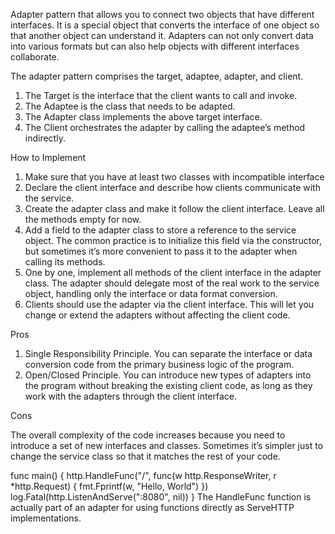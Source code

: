 Adapter pattern that allows you to connect two objects that have different interfaces. It is a special object that converts the interface of one object
so that another object can understand it. Adapters can not only convert data into various formats but can also help objects with different interfaces
collaborate.

The adapter pattern comprises the target, adaptee, adapter, and client.

1. The Target is the interface that the client wants to call and invoke.
2. The Adaptee is the class that needs to be adapted.
3. The Adapter class implements the above target interface.
4. The Client orchestrates the adapter by calling the adaptee’s method indirectly.

How to Implement

1. Make sure that you have at least two classes with incompatible interface
2. Declare the client interface and describe how clients communicate with the service.
3. Create the adapter class and make it follow the client interface. Leave all the methods empty for now.
4. Add a field to the adapter class to store a reference to the service object. The common practice is to initialize this field via the constructor, but
   sometimes it’s more convenient to pass it to the adapter when calling its methods.
5. One by one, implement all methods of the client interface in the adapter class. The adapter should delegate most of the real work to the service
   object, handling only the interface or data format conversion.
6. Clients should use the adapter via the client interface. This will let you change or extend the adapters without affecting the client code.

Pros

1. Single Responsibility Principle. You can separate the interface or data conversion code from the primary business logic of the program.
2. Open/Closed Principle. You can introduce new types of adapters into the program without breaking the existing client code, as long as they work with
   the adapters through the client interface.

Cons

The overall complexity of the code increases because you need to introduce a set of new interfaces and classes. Sometimes it’s simpler just to change
the service class so that it matches the rest of your code.

func main() { http.HandleFunc("/", func(w http.ResponseWriter, r *http.Request) { fmt.Fprintf(w, "Hello, World")
})
log.Fatal(http.ListenAndServe(":8080", nil))
} The HandleFunc function is actually part of an adapter for using functions directly as ServeHTTP implementations.
